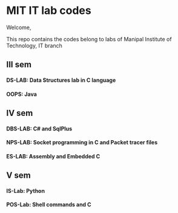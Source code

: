 # MIT IT lab codes

<p>Welcome,</p>
<p>  This repo contains the codes belong to labs of Manipal Institute of Technology, IT branch</p>

## III sem
####  DS-LAB: Data Structures lab in C language 
####  OOPS: Java

## IV sem
####  DBS-LAB: C# and SqlPlus 
####  NPS-LAB: Socket programming in C and Packet tracer files 
####  ES-LAB: Assembly and Embedded C
## V sem
####  IS-Lab: Python
####  POS-Lab: Shell commands and C
